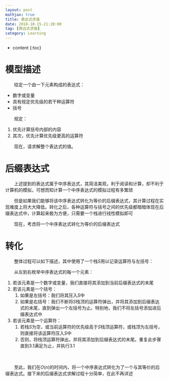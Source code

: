```yaml
---
layout: post
mathjax: true
title: 表达式求值
date: 2018-10-15-21:20:00
tag: [表达式求值]
category: Learning
---
```

* content
{:toc}
# 模型描述

　　给定一个由一下元素构成的表达式：

* 数字或变量
* 具有规定优先级的若干种运算符
* 括号

　　规定：

1. 优先计算括号内部的内容
2. 其次，优先计算优先级更高的运算符

　　现在，请求解整个表达式的值。



# 后缀表达式

　　上述提到的表达式属于中序表达式，其简洁美观，利于阅读和计算，却不利于计算机的模拟，可想而知计算一个中序表达式的模拟过程有多繁琐

　　但是如果我们能够将该中序表达式转化为等价的后缀表达式，其计算过程在实现难度上将大大降低。转化之后，各种运算符与括号之间的优先级都暗暗体现在后缀表达式中，计算起来极为方便，只需要一个栈进行线性模拟即可

　　现在，考虑将一个中序表达式转化为等价的后缀表达式

# 转化

　　整体过程可以如下描述，其中使用了一个栈$S$用以记录运算符与左括号：

　　从左到右枚举中序表达式的每一个元素：

1. 若该元素是一个数字或变量，我们直接将其添加到当前后缀表达式的末尾
2. 若该元素是一个括号：
	1. 如果是左括号：我们将其压入$S$中
	2. 如果是右括号：我们不断将$S$栈顶的运算符弹出，并将其添加到后缀表达式的末尾，直到弹出一个左括号为止。特别地，我们不将左括号添加进后缀表达式中
3. 若该元素是一个运算符：
	1. 若栈$S$为空，或当前运算符的优先级高于$S$栈顶运算符，或栈顶为左括号，则直接将该运算符压入$S$中
	2. 否则，将栈顶运算符弹出，并将其添加到后缀表达式的末尾。重复此步骤直到3.1满足为止，并执行3.1

　　

　　至此，我们在$O(n)$的时间内，将一个中序表达式转化为了一个与其等价的后缀表达式。接下来的后缀表达式求解过程十分简单，在此不再详述